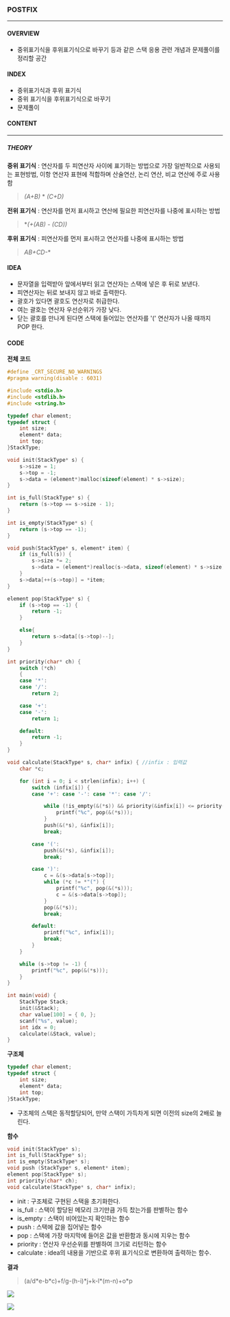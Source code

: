 ### POSTFIX

---

#### OVERVIEW

- 중위표기식을 후위표기식으로 바꾸기 등과 같은 스택 응용 관련 개념과 문제풀이를 정리할 공간



#### INDEX

- 중위표기식과 후위 표기식
- 중위 표기식을 후위표기식으로 바꾸기
- 문제풀이



#### CONTENT

---

##### THEORY



**중위 표기식** : 연산자를 두 피연산자 사이에 표기하는 방법으로 가장 일반적으로 사용되는 표현방법, 이항 연산자 표현에 적합하며 산술연산, 논리 연산, 비교 연산에 주로 사용함

> *(A+B)* * *(C+D)*



**전위 표기식** : 연산자를 먼저 표시하고 연산에 필요한 피연산자를 나중에 표시하는 방법

> **(+(AB) - (CD))*



**후위 표기식** : 피연산자를 먼저 표시하고 연산자를 나중에 표시하는 방법

> *AB+CD-*\*



#### IDEA

* 문자열을 입력받아 앞에서부터 읽고 연산자는 스택에 넣은 후 뒤로 보낸다.
* 피연산자는 뒤로 보내지 않고 바로 출력한다.
* 괄호가 있다면 괄호도 연산자로 취급한다.
* 여는 괄호는 연산자 우선순위가 가장 낮다.
* 닫는 괄호를 만나게 된다면 스택에 들어있는 연산자를 '(' 연산자가 나올 때까지 POP 한다.



#### CODE

**전체 코드**

```C
#define _CRT_SECURE_NO_WARNINGS
#pragma warning(disable : 6031)

#include <stdio.h>
#include <stdlib.h>
#include <string.h>

typedef char element;
typedef struct {
	int size;
	element* data;
	int top;
}StackType;

void init(StackType* s) {
	s->size = 1;
	s->top = -1;
	s->data = (element*)malloc(sizeof(element) * s->size);
}

int is_full(StackType* s) {
	return (s->top == s->size - 1);
}

int is_empty(StackType* s) {
	return (s->top == -1);
}

void push(StackType* s, element* item) {
	if (is_full(s)) {
		s->size *= 2;
		s->data = (element*)realloc(s->data, sizeof(element) * s->size);
	}
	s->data[++(s->top)] = *item;
}

element pop(StackType* s) {
	if (s->top == -1) {
		return -1;
	}

	else{
		return s->data[(s->top)--];
	}
}

int priority(char* ch) {
	switch (*ch)
	{
	case '*':
	case '/':
		return 2;

	case '+':
	case '-':
		return 1;

	default:
		return -1;
	}
}

void calculate(StackType* s, char* infix) {	//infix : 입력값
	char *c;

	for (int i = 0; i < strlen(infix); i++) {
		switch (infix[i]) {
		case '+': case '-': case '*': case '/':

			while (!is_empty(&(*s)) && priority(&infix[i]) <= priority(&(s->data[s->top]))) {
				printf("%c", pop(&(*s)));
			}
			push(&(*s), &infix[i]);
			break;

		case '(':
			push(&(*s), &infix[i]);
			break;

		case ')':
			c = &(s->data[s->top]);
			while (*c != *"(") {
				printf("%c", pop(&(*s)));
				c = &(s->data[s->top]);
			}
			pop(&(*s));
			break;

		default:
			printf("%c", infix[i]);
			break;
		}
	}

	while (s->top != -1) {
		printf("%c", pop(&(*s)));
	}
}

int main(void) {
	StackType Stack;
	init(&Stack);
	char value[100] = { 0, };
	scanf("%s", value);
	int idx = 0;
	calculate(&Stack, value);
}
```



**구조체**

```c
typedef char element;
typedef struct {
	int size;
	element* data;
	int top;
}StackType;

```

- 구조체의 스택은 동적할당되어, 만약 스택이 가득차게 되면 이전의 size의 2배로 늘린다.



**함수**

```C
void init(StackType* s);
int is_full(StackType* s);
int is_empty(StackType* s);
void push (StackType* s, element* item);
element pop(StackType* s);
int priority(char* ch);
void calculate(StackType* s, char* infix);
```

- init : 구조체로 구현된 스택을 초기화한다.
- is_full : 스택이 할당된 메모리 크기만큼 가득 찼는가를 판별하는 함수
- is_empty : 스택이 비어있는지 확인하는 함수
- push : 스택에 값을 집어넣는 함수
- pop : 스택에 가장 마지막에 들어온 값을 반환함과 동시에 지우는 함수
- priority : 연산자 우선순위를 판별하여 크기로 리턴하는 함수
- calculate : idea의 내용을 기반으로 후위 표기식으로 변환하여 출력하는 함수.



**결과**

> (a/d\*e-b\*c)+f/g-(h-i)*j+k-l\*(m-n)+o\*p

![](C:\Users\jh01l\AppData\Roaming\Typora\typora-user-images\postfix_result.JPG)

![](C:\Users\jh01l\AppData\Roaming\Typora\typora-user-images\boj_stack_success3.JPG)